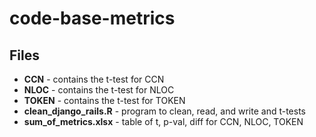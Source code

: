 # code-base-metrics

## Files
- **CCN**  - contains the t-test for CCN
- **NLOC** - contains the t-test for NLOC
- **TOKEN** - contains the t-test for TOKEN
- **clean_django_rails.R** - program to clean, read, and write and t-tests
- **sum_of_metrics.xlsx** - table of t, p-val, diff for CCN, NLOC, TOKEN
